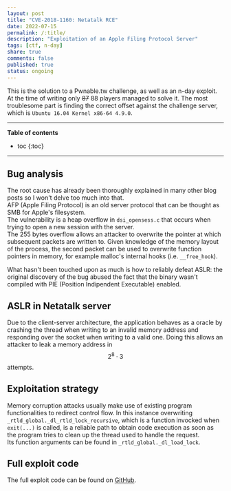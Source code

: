 ```yaml
---
layout: post
title: "CVE-2018-1160: Netatalk RCE"
date: 2022-07-15
permalink: /:title/
description: "Exploitation of an Apple Filing Protocol Server"
tags: [ctf, n-day]
share: true
comments: false
published: true
status: ongoing
---
```


This is the solution to a Pwnable.tw challenge, as well as
an n-day exploit. At the time of writing only ~~87~~ 88
players managed to solve it. The most troublesome part is
finding the correct offset against the challenge server,
which is `Ubuntu 16.04 Kernel x86-64 4.9.0`.

---
**Table of contents**
* toc
{:toc}
---

## Bug analysis 

The root cause has already been thoroughly explained in many other blog posts
so I won't delve too much into that.  
AFP (Apple Filing Protocol) is an old server protocol that can be thought as
SMB for Apple's filesystem.  
The vulnerability is a heap overflow in
`dsi_opensess.c` that occurs when trying to open a new session with the server.  
The 255 bytes overflow allows an attacker to overwrite the pointer at which
subsequent packets are written to. Given knowledge of the memory layout of the
process, the second packet can be used to overwrite function pointers in
memory, for example malloc's internal hooks (i.e. `__free_hook`).

What hasn't been touched upon as much is how to reliably defeat ASLR: the
original discovery of the bug abused the fact that the binary wasn't compiled
with PIE (Position Indipendent Executable) enabled.

## ASLR in Netatalk server

Due to the client-server architecture, the application behaves as a oracle by
crashing the thread when writing to an invalid memory address and responding
over the socket when writing to a valid one. Doing this allows an attacker to
leak a memory address in $$2^8 \cdot 3$$ attempts.

<!-- ## ASLR bypass -->

<!-- _This is work in progress, the final exploit needs its offsets to be adjusted against the challenge's server._ --> 

## Exploitation strategy

Memory corruption attacks usually make use of existing
program functionalities to redirect control flow.
In this instance overwriting
`_rtld_global._dl_rtld_lock_recursive`, which is a function
invocked when `exit(...)` is called, is a reliable path to
obtain code execution as soon as the program tries to clean
up the thread used to handle the request.  
Its function arguments can be found in
`_rtld_global._dl_load_lock`.

## Full exploit code

The full exploit code can be found on [GitHub](https://github.com/shxdow/exploits/blob/master/CVE-2018-1160.py).

